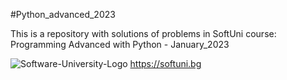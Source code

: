 #Python_advanced_2023

This is a repository with solutions of problems in SoftUni course: Programming Advanced with Python - January_2023

![Software-University-Logo](https://user-images.githubusercontent.com/114501449/192723518-5e02d953-c626-4adf-a895-3659066cbcb6.png)
 https://softuni.bg
